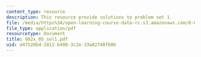 ```yaml
---
content_type: resource
description: This resource provide solutions to problem set 1.
file: /media/https%3A/open-learning-course-data-rc.s3.amazonaws.com/8-02x-physics-ii-electricity-magnetism-with-an-experimental-focus-spring-2005/d47520bd2812b4983c2e33a82f48f686_802x_05_sol1.pdf
file_type: application/pdf
resourcetype: Document
title: 802x_05_sol1.pdf
uid: d47520bd-2812-b498-3c2e-33a82f48f686
---
```

